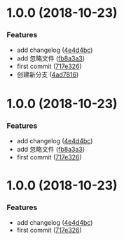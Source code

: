 <a name="1.0.0"></a>
# 1.0.0 (2018-10-23)


### Features

* add changelog ([4e4d4bc](https://github.com/sunshine940326/changelog-test/commit/4e4d4bc))
* add 忽略文件 ([fb8a3a3](https://github.com/sunshine940326/changelog-test/commit/fb8a3a3))
* first commit ([717e326](https://github.com/sunshine940326/changelog-test/commit/717e326))
* 创建新分支 ([4ad7816](https://github.com/sunshine940326/changelog-test/commit/4ad7816))



<a name="1.0.0"></a>
# 1.0.0 (2018-10-23)


### Features

* add changelog ([4e4d4bc](https://github.com/sunshine940326/changelog-test/commit/4e4d4bc))
* add 忽略文件 ([fb8a3a3](https://github.com/sunshine940326/changelog-test/commit/fb8a3a3))
* first commit ([717e326](https://github.com/sunshine940326/changelog-test/commit/717e326))



<a name="1.0.0"></a>
# 1.0.0 (2018-10-23)


### Features

* add changelog ([4e4d4bc](https://github.com/sunshine940326/changelog-test/commit/4e4d4bc))
* first commit ([717e326](https://github.com/sunshine940326/changelog-test/commit/717e326))



